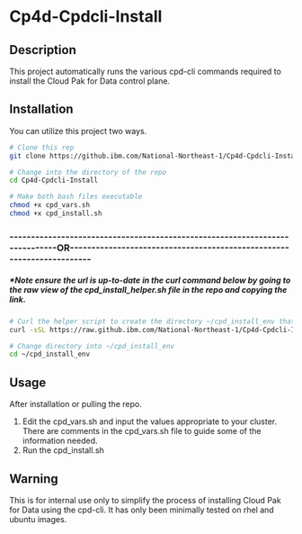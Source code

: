 # Cp4d-Cpdcli-Install


## Description
This project automatically runs the various cpd-cli commands required to install the Cloud Pak for Data control plane.

## Installation

You can utilize this project two ways. 
```bash
# Clone this rep
git clone https://github.ibm.com/National-Northeast-1/Cp4d-Cpdcli-Install.git

# Change into the directory of the repo 
cd Cp4d-Cpdcli-Install

# Make both bash files executable
chmod +x cpd_vars.sh
chmod +x cpd_install.sh

```


### ----------------------------------------------------------------------------OR----------------------------------------------------------------------
#####	*Note ensure the url is up-to-date in the curl command below by going to the raw view of the cpd_install_helper.sh file in the repo and copying the link.
```bash
# Curl the helper script to create the directory ~/cpd_install_env that will contain cpd_vars.sh and cpd_install.sh 
curl -sSL https://raw.github.ibm.com/National-Northeast-1/Cp4d-Cpdcli-Install/master/cpd_install_helper.sh?token=AACTOHNDTDOWTDFOJ4AQ7GDDEFHPQ | bash

# Change directory into ~/cpd_install_env
cd ~/cpd_install_env
```
## Usage
After installation or pulling the repo.
1. Edit the cpd_vars.sh and input the values appropriate to your cluster. There are comments in the cpd_vars.sh file to guide some of the information needed.
2. Run the cpd_install.sh


## Warning

This is for internal use only to simplify the process of installing Cloud Pak for Data using the cpd-cli. It has only been minimally tested on rhel and ubuntu images.
